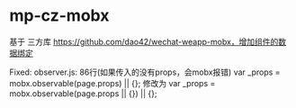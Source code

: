 # mp-cz-mobx
基于 三方库 https://github.com/dao42/wechat-weapp-mobx，增加组件的数据绑定

Fixed:
observer.js: 86行(如果传入的没有props，会mobx报错)
    var _props = mobx.observable(page.props) || {};
修改为
    var _props = mobx.observable(page.props || {}) || {};
